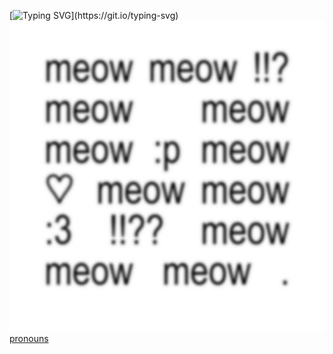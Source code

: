 [![Typing SVG](https://readme-typing-svg.demolab.com/?line=im+your+tamagotchi+!;so+happy+that+you+love+me+!)](https://git.io/typing-svg)
![you make me feel like a FOOL](https://github.com/BETA-DINE/Kinsie/blob/b2897c81489745f49c127b258b0145225a5c1065/5c9c0b02-e628-4dd2-9491-52c7e73008b1.jpeg)
                [pronouns](https://pronouns.cc/@tinfoiil)
